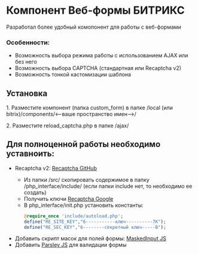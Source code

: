 # Компонент Веб-формы БИТРИКС
 <p>Разработал более удобный комопонент для работы с веб-формами</p>
 <h3>Особенности:</h3>
 <ul>
 <li>Возможность выбора режима работы с использованием AJAX или без него</li>
 <li>Возможность выбора CAPTCHA (стандартная или Recaptcha v2)</li>
 <li>Возможность тонкой кастомизации шаблона</li>
 </ul>
 
 <h2>Установка</h2>
 <p>1. Разместите компонент (папка custom_form) в папке /local (или bitrix)/components/<--ваше пространство имен-->/</p>
 <p>2. Разместите reload_captcha.php в папке /ajax/</p>
 
 <h2>Для полноценной работы необходимо уставноить:</h2>
 <ul>
  <li>Recaptcha v2: <a href="https://github.com/google/recaptcha">Recaptcha GitHub</a></li>
  <ul>
   <li>Из папки /src/ скопировать содержимое в папку /php_interface/include/ (если папки include нет, то необходимо ее создать)</li>
   <li>Получить ключи <a href="https://www.google.com/recaptcha/">Recaptcha Google</a></li>
   <li>В php_interface/init.php установить константы:</li>
   
   ```php
   @require_once 'include/autoload.php';
   define("RE_SITE_KEY","6-----------ключ----------7K");
   define("RE_SEC_KEY","6--------секретный ключ-----B");
   ```
   
  </ul>
  <li>Добавить скрипт масок для полей формы: <a href="https://itchief.ru/lessons/javascript/input-mask-for-html-input-element">MaskedInput JS</a></li>
  <li>Добавить <a href="http://parsleyjs.org/doc/download.html">Parsley JS</a> для валидации формы </li>
 </ul>
